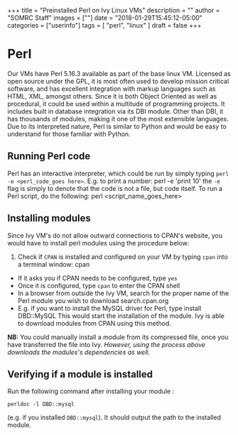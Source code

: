 +++
title = "Preinstalled Perl on Ivy Linux VMs"
description = ""
author = "SOMRC Staff"
images = [""]
date = "2018-01-29T15:45:12-05:00"
categories = ["userinfo"]
tags = [
    "perl", 
    "linux"
]
draft = false
+++

# Perl

Our VMs have Perl 5.16.3 available as part of the base linux 
VM. Licensed as open source under the GPL, it is most often used 
to develop mission critical software, and has excellent integration
with markup languages such as HTML, XML, amongst others. Since it is both Object
Oriented as well as procedural, it could be used within a multitude
of programming projects. It includes built in database integration via
its DBI module. Other than DBI, it has thousands of modules, making it
one of the most extensible languages. Due to its interpreted nature, 
Perl is similar to Python and would be easy to understand for those 
familiar with Python.

## Running Perl code

Perl has an interactive interpreter, which could be run by simply typing
```perl -e <perl_code_goes here>```. E.g. to print a number:
	perl -e 'print 10'
the ```-e``` flag is simply to denote that the code is not a file, but code
itself. To run a Perl script, do the following:
	perl <script_name_goes_here>

## Installing modules 

Since Ivy VM's do not allow outward connections to CPAN's website, you would have to
install perl modules using the procedure below:

1. Check if ```CPAN``` is installed and configured on your VM by typing ```cpan``` into a terminal
window:
	cpan
+ If it asks you if CPAN needs to be configured, type ```yes```
+ Once it is configured, type ```cpan``` to enter the CPAN shell
+ In a browser from outside the Ivy VM, search for the proper name of the Perl module you wish to download
	search.cpan.org
+ E.g. if you want to install the MySQL driver for Perl, type 
	install DBD::MySQL
This would start the installation of the module. Ivy is able to download modules from CPAN using this method. 

**NB:** You could manually install a module from its compressed file, once you have transferred the file 
into Ivy. *However, using the process above downloads the modules's dependencies as well.*  

## Verifying if a module is installed

Run the following command after installing your module :
	
	perldoc -l DBD::mysql
(e.g. if you installed ```DBD::mysql```). It should output the path to the installed module. 

